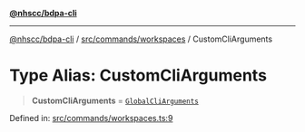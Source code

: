[**@nhscc/bdpa-cli**](../../../../README.md)

***

[@nhscc/bdpa-cli](../../../../README.md) / [src/commands/workspaces](../README.md) / CustomCliArguments

# Type Alias: CustomCliArguments

> **CustomCliArguments** = [`GlobalCliArguments`](../../../configure/type-aliases/GlobalCliArguments.md)

Defined in: [src/commands/workspaces.ts:9](https://github.com/nhscc/bdpa-cli/blob/cc06230b8b3c4bd28c3da1903ce886e7c819a1ce/src/commands/workspaces.ts#L9)
